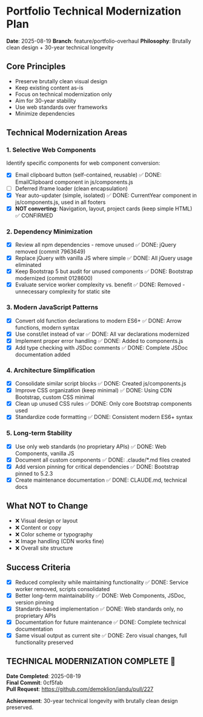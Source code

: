 # Portfolio Technical Modernization Plan

**Date**: 2025-08-19
**Branch**: feature/portfolio-overhaul
**Philosophy**: Brutally clean design + 30-year technical longevity

## Core Principles
- Preserve brutally clean visual design
- Keep existing content as-is
- Focus on technical modernization only
- Aim for 30-year stability
- Use web standards over frameworks
- Minimize dependencies

## Technical Modernization Areas

### 1. Selective Web Components
Identify specific components for web component conversion:
- [x] Email clipboard button (self-contained, reusable) ✅ DONE: EmailClipboard component in js/components.js
- [ ] Deferred iframe loader (clean encapsulation)
- [x] Year auto-updater (simple, isolated) ✅ DONE: CurrentYear component in js/components.js, used in all footers
- [x] **NOT converting**: Navigation, layout, project cards (keep simple HTML) ✅ CONFIRMED

### 2. Dependency Minimization
- [x] Review all npm dependencies - remove unused ✅ DONE: jQuery removed (commit 7963649)
- [x] Replace jQuery with vanilla JS where simple ✅ DONE: All jQuery usage eliminated
- [x] Keep Bootstrap 5 but audit for unused components ✅ DONE: Bootstrap modernized (commit 0128600)
- [x] Evaluate service worker complexity vs. benefit ✅ DONE: Removed - unnecessary complexity for static site

### 3. Modern JavaScript Patterns
- [x] Convert old function declarations to modern ES6+ ✅ DONE: Arrow functions, modern syntax
- [x] Use const/let instead of var ✅ DONE: All var declarations modernized
- [x] Implement proper error handling ✅ DONE: Added to components.js
- [x] Add type checking with JSDoc comments ✅ DONE: Complete JSDoc documentation added

### 4. Architecture Simplification
- [x] Consolidate similar script blocks ✅ DONE: Created js/components.js
- [x] Improve CSS organization (keep minimal) ✅ DONE: Using CDN Bootstrap, custom CSS minimal
- [x] Clean up unused CSS rules ✅ DONE: Only core Bootstrap components used
- [x] Standardize code formatting ✅ DONE: Consistent modern ES6+ syntax

### 5. Long-term Stability
- [x] Use only web standards (no proprietary APIs) ✅ DONE: Web Components, vanilla JS
- [x] Document all custom components ✅ DONE: .claude/*.md files created
- [x] Add version pinning for critical dependencies ✅ DONE: Bootstrap pinned to 5.2.3
- [x] Create maintenance documentation ✅ DONE: CLAUDE.md, technical docs

## What NOT to Change
- ❌ Visual design or layout
- ❌ Content or copy
- ❌ Color scheme or typography
- ❌ Image handling (CDN works fine)
- ❌ Overall site structure

## Success Criteria
- [x] Reduced complexity while maintaining functionality ✅ DONE: Service worker removed, scripts consolidated
- [x] Better long-term maintainability ✅ DONE: Web Components, JSDoc, version pinning
- [x] Standards-based implementation ✅ DONE: Web standards only, no proprietary APIs
- [x] Documentation for future maintenance ✅ DONE: Complete technical documentation
- [x] Same visual output as current site ✅ DONE: Zero visual changes, full functionality preserved

## TECHNICAL MODERNIZATION COMPLETE 🎉

**Date Completed**: 2025-08-19  
**Final Commit**: 0cf5fab  
**Pull Request**: https://github.com/demoklion/jandu/pull/227

**Achievement**: 30-year technical longevity with brutally clean design preserved.